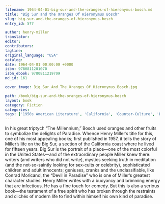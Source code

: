 ```yaml
---
filename: 1964-04-01-big-sur-and-the-oranges-of-hieronymus-bosch.md
title: "Big Sur and the Oranges Of Hieronymus Bosch"
slug: big-sur-and-the-oranges-of-hieronymus-bosch
entry_id: 577

author: henry-miller
translator: 
editor: 
contributors: 
tagline: 
original_language: "USA"
catalog: 
date: 1964-04-01 00:00:00 +0000 
isbn: 9780811201070
isbn_ebook: 9780811219709
nd_id: 161

cover_image: Big_Sur_And_The_Oranges_Of_Hieronymus_Bosch.jpg

path: /book/big-sur-and-the-oranges-of-hieronymus-bosch
layout: book
category: Fiction
categories: 
tags: ['1950s American Literature', 'California', 'Counter-Culture', 'English', 'Portrait', 'United States']
---
```

In his great triptych “The Millennium,” Bosch used oranges and other fruits to symbolize the delights of Paradise. Whence Henry Miller’s title for this, one of his most appealing books; first published in 1957, it tells the story of Miller’s life on the Big Sur, a section of the California coast where he lived for fifteen years. Big Sur is the portrait of a place—one of the most colorful in the United States—and of the extraordinary people Miller knew there: writers (and writers who did not write), mystics seeking truth in meditation (and the not-so-saintly looking for sex-cults or celebrity), sophisticated children and adult innocents; geniuses, cranks and the unclassifiable, like Conrad Moricand, the “Devil in Paradise” who is one of Miller’s greatest character studies. Henry Miller writes with a buoyancy and brimming energy that are infectious. He has a fine touch for comedy. But this is also a serious book—the testament of a free spirit who has broken through the restraints and clichés of modern life to find within himself his own kind of paradise.





